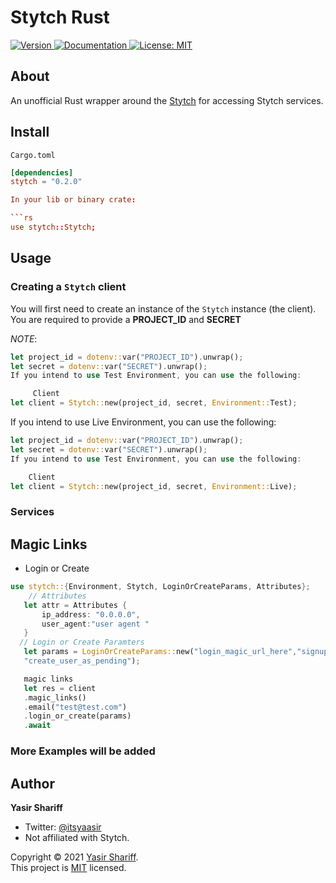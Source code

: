 # Stytch Rust

<p>
   <a href="https://crates.io/crates/mpesa" target="_blank">
     <img alt="Version" src="https://img.shields.io/crates/v/stytch" />
   </a>
  <a href="https://docs.rs/stytch-rs" target="_blank">
    <img alt="Documentation" src="https://docs.rs/stytch/badge.svg" />
  </a>
  <a href="LICENSE" target="_blank">
    <img alt="License: MIT" src="https://img.shields.io/badge/License-MIT-yellow.svg" />
  </a>
</p>

## About

An unofficial Rust wrapper around the [Stytch](https://stytch.com/docs) for accessing Stytch services.

## Install

`Cargo.toml`

```toml
[dependencies]
stytch = "0.2.0"

In your lib or binary crate:

```rs
use stytch::Stytch;
```

## Usage

### Creating a `Stytch` client

You will first need to create an instance of the `Stytch` instance (the client). You are required to provide a **PROJECT_ID** and
**SECRET**

_NOTE_:

```rust
let project_id = dotenv::var("PROJECT_ID").unwrap();
let secret = dotenv::var("SECRET").unwrap();
If you intend to use Test Environment, you can use the following:

     Client
let client = Stytch::new(project_id, secret, Environment::Test);
```

If you intend to use Live Environment, you can use the following:

 ```rust
let project_id = dotenv::var("PROJECT_ID").unwrap();
let secret = dotenv::var("SECRET").unwrap();
If you intend to use Test Environment, you can use the following:

     Client
let client = Stytch::new(project_id, secret, Environment::Live);
```

### Services

## Magic Links

* Login or Create

```rust
use stytch::{Environment, Stytch, LoginOrCreateParams, Attributes};
    // Attributes
   let attr = Attributes {
       ip_address: "0.0.0.0",
       user_agent:"user agent "
   }
  // Login or Create Paramters
   let params = LoginOrCreateParams::new("login_magic_url_here","signup_magic_url_here","login_expiration_minutes", "signup_expiration_minutes",attr,
   "create_user_as_pending");

   magic links
   let res = client
   .magic_links()
   .email("test@test.com")
   .login_or_create(params)
   .await
```

### More Examples will be added

## Author

**Yasir Shariff**

* Twitter: [@itsyaasir](https://twitter.com/itsyaasir)
* Not affiliated with Stytch.

Copyright © 2021 [Yasir Shariff](https://github.com/itsyaasir).<br />
This project is [MIT](LICENSE) licensed.
